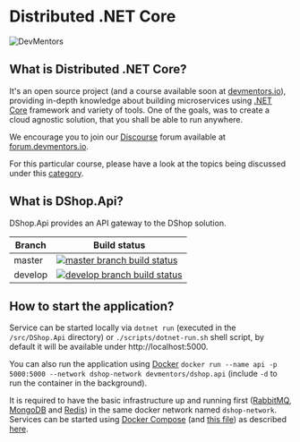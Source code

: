 # Distributed .NET Core

![DevMentors](https://github.com/devmentors/DNC-DShop/blob/master/assets/devmentors_logo.png)

**What is Distributed .NET Core?**
----------------

It's an open source project (and a course available soon at [devmentors.io](https://devmentors.io)), providing in-depth knowledge about building microservices using [.NET Core](https://www.microsoft.com/net/learn/get-started-with-dotnet-tutorial) framework and variety of tools. One of the goals, was to create a cloud agnostic solution, that you shall be able to run anywhere. 

We encourage you to join our [Discourse](https://www.discourse.org) forum available at [forum.devmentors.io](https://forum.devmentors.io).

For this particular course, please have a look at the topics being discussed under this [category](https://forum.devmentors.io/c/courses/distributed-dotnet-core).

**What is DShop.Api?**
----------------

DShop.Api provides an API gateway to the DShop solution.

|Branch             |Build status                                                  
|-------------------|-----------------------------------------------------
|master             |[![master branch build status](https://api.travis-ci.org/devmentors/DNC-DShop.Api.svg?branch=master)](https://travis-ci.org/devmentors/DNC-DShop.Api)
|develop            |[![develop branch build status](https://api.travis-ci.org/devmentors/DNC-DShop.Api.svg?branch=develop)](https://travis-ci.org/devmentors/DNC-DShop.Api/branches)


**How to start the application?**
----------------

Service can be started locally via `dotnet run` (executed in the `/src/DShop.Api` directory) or `./scripts/dotnet-run.sh` shell script, by default it will be available under http://localhost:5000.

You can also run the application using [Docker](https://www.docker.com) `docker run --name api -p 5000:5000 --network dshop-network devmentors/dshop.api` (include `-d` to run the container in the background).

It is required to have the basic infrastructure up and running first ([RabbitMQ](https://www.rabbitmq.com), [MongoDB](https://www.mongodb.com) and [Redis](https://redis.io)) in the same docker network named `dshop-network`. Services can be started using [Docker Compose](https://docs.docker.com/compose) (and [this file](https://github.com/devmentors/DNC-DShop/blob/master/compose/docker-compose-infrastructure.yml)) as described [here](https://github.com/devmentors/DNC-DShop).